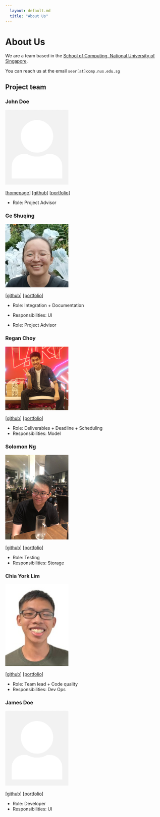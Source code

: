 ```yaml
---
  layout: default.md
  title: "About Us"
---
```


# About Us

We are a team based in the [School of Computing, National University of Singapore](http://www.comp.nus.edu.sg).

You can reach us at the email `seer[at]comp.nus.edu.sg`

## Project team

### John Doe

<img src="images/johndoe.png" width="200px">

[[homepage](http://www.comp.nus.edu.sg/~damithch)]
[[github](https://github.com/johndoe)]
[[portfolio](team/johndoe.md)]

* Role: Project Advisor

### Ge Shuqing

<img src="images/getsquared.png" width="200px">

[[github](http://github.com/getsquared)]
[[portfolio](team/shuqing.md)]

* Role: Integration + Documentation
* Responsibilities: UI

* Role: Project Advisor

### Regan Choy

<img src="images/reganchoy.png" width="200px">

[[github](http://github.com/ReganChoy)]
[[portfolio](team/reganchoy.md)]

* Role: Deliverables + Deadline + Scheduling
* Responsibilities: Model

### Solomon Ng

<img src="images/solomonng2001.png" width="200px">

[[github](http://github.com/solomonng2001)] [[portfolio](team/solomonng.md)]

* Role: Testing
* Responsibilities: Storage

### Chia York Lim

<img src="images/yorklim.jpg" width="200px">

[[github](http://github.com/yorklim)]
[[portfolio](team/yorklim.md)]

* Role: Team lead + Code quality
* Responsibilities: Dev Ops

### James Doe

<img src="images/johndoe.png" width="200px">

[[github](http://github.com/johndoe)]
[[portfolio](team/johndoe.md)]

* Role: Developer
* Responsibilities: UI
